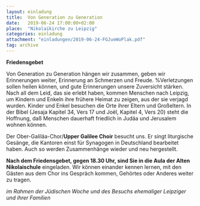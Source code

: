 ```yaml
---
layout: einladung
title:  Von Generation zu Generation
date:   2019-06-24 17:00:00+02:00
place:  "Nikolaikirche zu Leipzig"
categories: einladung
attachment: "einladungen/2019-06-24-FGJueWoPlak.pdf"
tag: archive
---
```


**Friedensgebet**

Von Generation zu Generation hängen wir zusammen, geben wir Erinnerungen weiter,
Erinnerung an Schmerzen und Freude.
%Verletzungen sollen heilen können, und gute Erinnerungen unsere Zuversicht stärken.
Nach all dem Leid, das sie erlebt haben, kommen Menschen nach Leipzig, um Kindern und Enkeln ihre frühere Heimat zu zeigen, aus der sie verjagd wurden. Kinder und Enkel besuchen die Orte ihrer Eltern und Großeltern.
In der Bibel (Jesaja Kapitel 34, Vers 17 und Joël, Kapitel 4, Vers 20)
steht die Hoffnung, daß Menschen dauerhaft friedlich in Judäa und Jerusalem wohnen können.

Der Ober-Galiläa-Chor/**Upper Galilee Choir** besucht uns.
Er singt liturgische Gesänge, die Kantoren einst für Synagogen in Deutschland bearbeitet haben.
Auch so werden Zusammenhänge wieder und neu hergestellt.

**Nach dem Friedensgebet, gegen 18.30 Uhr, sind Sie in die Aula der Alten Nikolaischule** eingeladen.
Wir können einander kennen lernen, mit den Gästen aus dem Chor ins Gespräch kommen, Gehörtes oder Anderes weiter zu tragen.

*im Rahmen der Jüdischen Woche und des Besuchs ehemaliger Leipziger und ihrer Familien*
